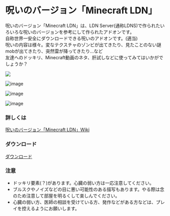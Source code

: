 # 呪いのバージョン「Minecraft LDN」

呪いのバージョン「Minecraft LDN」は、LDN Server(通称LDNS)で作られたいろいろな呪いのバージョンを参考にして作られたアドオンです。<br>自称世界一安全にダウンロードできる呪いのアドオンです。(適当)<br>呪いの内容は様々。変なテクスチャのゾンビが出てきたり、見たことのない謎mobが出てきたり、突然雷が降ってきたり…など<br>友達へのドッキリ、Minecraft動画のネタ、肝試しなどに使ってみてはいかがでしょうか？<br>

[![](https://img.youtube.com/vi/5ZAA2FWlyQw/0.jpg)](https://www.youtube.com/watch?v=5ZAA2FWlyQw)

![image](https://github.com/LDNServer/LDN_Cursed_Addon/assets/48090196/f91725f4-c245-4728-901c-5e541930ad33)

![image](https://github.com/LDNServer/LDN_Cursed_Addon/assets/48090196/537c5db9-c202-4f19-8de8-3a8e434b7a10)

![image](https://github.com/LDNServer/LDN_Cursed_Addon/assets/48090196/a5f0240d-ac8a-4b93-8423-8c0d164ce26f)

### 詳しくは
[呪いのバージョン「Minecraft LDN」Wiki](https://github.com/LDNServer/LDN_Cursed_Addon/wiki)

### ダウンロード
[ダウンロード](https://minecraft-mcworld.com/17029/)

### 注意
* ドッキリ要素(？)があります。心臓の弱い方は一応注意してください。
* ブルスクやノイズなどの目に悪い可能性のある描写もあります。やる際は念のため注意して部屋を明るくして楽しんでください。
* 心臓の弱い方、医師の相談を受けている方、発作などがある方などは、プレイを控えるようにお願いします。
